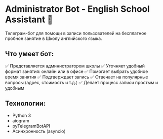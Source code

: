 # Administrator Bot - English School Assistant 🤖

Телеграм-бот для помощи в записи пользователей на бесплатное пробное занятие в Школу английского языка.

## Что умеет бот:

✅ Представляется администратором школы
✅ Уточняет удобный формат занятия: онлайн или в офисе
✅ Помогает выбрать удобное время занятия
✅ Подтверждает запись
✅ Отвечает на популярные вопросы (адрес, стоимость и т.д.)
✅ Делает процесс записи простым и удобным

## Технологии:

- Python 3
- aiogram
- pyTelegramBotAPI
- Асинхронность (asyncio)
